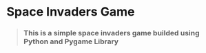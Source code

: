 # Space Invaders Game
> ### This is a simple space invaders game builded using Python and Pygame Library
